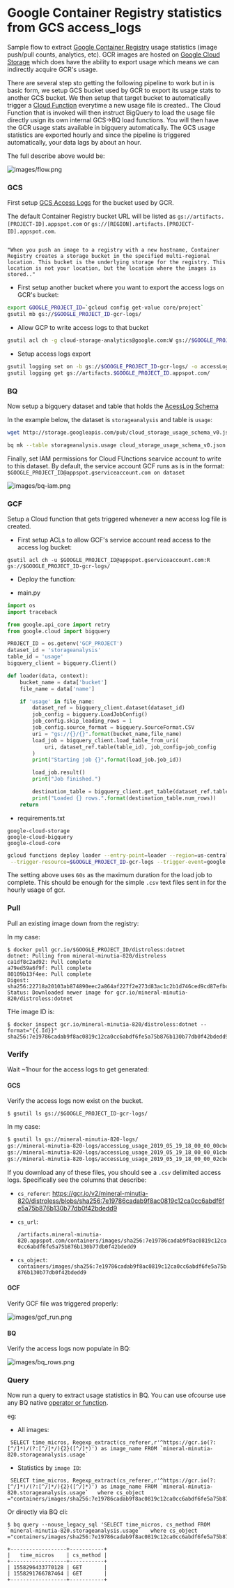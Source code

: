 # Google Container Registry statistics from GCS access_logs

Sample flow to extract [Google Container Registry](https://cloud.google.com/container-registry/docs/) usage statistics (image push/pull counts,  analytics, etc).  GCR images are hosted on [Google Cloud Storage](https://cloud.google.com/storage/) which does have the ability to export usage which means we can indirectly acquire GCR's usage.  

There are several step sto getting the following pipeline to work but in is basic form, we setup GCS bucket used by GCR to export its usage stats to another GCS bucket.  We then setup that target bucket to automatically trigger a [Cloud Function](https://cloud.google.com/functions/docs/) everytime a new usage file is created..  The Cloud Function that is invoked will then instruct BigQuery to load the usage file directly usign its own internal GCS->BQ load functions. You will then have the GCR usage stats available in bigquery automatically.  The GCS usage statistics are exported hourly and since the pipeline is triggered automatically, your data lags by about an hour.


The full describe above would be:

![images/flow.png](images/flow.png)


### GCS

First setup [GCS Access Logs](https://cloud.google.com/storage/docs/access-logs) for the bucket used by GCR.

The default Container Registry bucket URL will be listed as `gs://artifacts.[PROJECT-ID].appspot.com` or `gs://[REGION].artifacts.[PROJECT-ID].appspot.com`.
```

"When you push an image to a registry with a new hostname, Container Registry creates a storage bucket in the specified multi-regional location. This bucket is the underlying storage for the registry. This location is not your location, but the location where the images is stored.."
```

- First setup another bucket where you want to export the access logs on GCR's bucket:

```bash
export GOOGLE_PROJECT_ID=`gcloud config get-value core/project`
gsutil mb gs://$GOOGLE_PROJECT_ID-gcr-logs/
```

- Allow GCP to write access logs to that bucket

```bash
gsutil acl ch -g cloud-storage-analytics@google.com:W gs://$GOOGLE_PROJECT_ID-gcr-logs/
```

- Setup access logs export

```bash
gsutil logging set on -b gs://$GOOGLE_PROJECT_ID-gcr-logs/ -o accessLog gs://artifacts.$GOOGLE_PROJECT_ID.appspot.com/
gsutil logging get gs://artifacts.$GOOGLE_PROJECT_ID.appspot.com/ 
```


### BQ

Now setup a bigquery dataset and table that holds the [AcessLog Schema](https://cloud.google.com/storage/docs/access-logs#format)

In the example below, the dataset is `storageanalysis` and table is `usage`:

```bash
wget http://storage.googleapis.com/pub/cloud_storage_usage_schema_v0.json

bq mk --table storageanalysis.usage cloud_storage_usage_schema_v0.json
```

Finally, set IAM permissions for Cloud FUnctions searvice account to write to this dataset.  By default, the service account GCF runs as is in the format: `$GOOGLE_PROJECT_ID@appspot.gserviceaccount.com on dataset`

![images/bq-iam.png](images/bq-iam.png)


### GCF

Setup a Cloud function that gets triggered whenever a new access log file is created.

- First setup ACLs to allow GCF's service account read access to the access log bucket:

```
gsutil acl ch -u $GOOGLE_PROJECT_ID@appspot.gserviceaccount.com:R gs://$GOOGLE_PROJECT_ID-gcr-logs/
```

- Deploy the function:

- main.py
```python
import os
import traceback

from google.api_core import retry
from google.cloud import bigquery

PROJECT_ID = os.getenv('GCP_PROJECT')
dataset_id = 'storageanalysis'
table_id = 'usage'
bigquery_client = bigquery.Client()

def loader(data, context):
    bucket_name = data['bucket']
    file_name = data['name']

    if 'usage' in file_name:
        dataset_ref = bigquery_client.dataset(dataset_id)
        job_config = bigquery.LoadJobConfig()
        job_config.skip_leading_rows = 1
        job_config.source_format = bigquery.SourceFormat.CSV
        uri = "gs://{}/{}".format(bucket_name,file_name) 
        load_job = bigquery_client.load_table_from_uri(
            uri, dataset_ref.table(table_id), job_config=job_config
        )
        print("Starting job {}".format(load_job.job_id))

        load_job.result()
        print("Job finished.")

        destination_table = bigquery_client.get_table(dataset_ref.table(table_id))
        print("Loaded {} rows.".format(destination_table.num_rows))
    return 
```

- requirements.txt
```
google-cloud-storage
google-cloud-bigquery
google-cloud-core
```


```bash
gcloud functions deploy loader --entry-point=loader --region=us-central1  --runtime=python37 \
 --trigger-resource=$GOOGLE_PROJECT_ID-gcr-logs --trigger-event=google.storage.object.finalize   --timeout=60s --memory=256MB
```

The setting above uses `60s` as the maximum duration for the load job to complete.  This should be enough for the simple `.csv` text files sent in for the hourly usage of gcr.

### Pull

Pull an existing image down from the registry:

In my case:

```
$ docker pull gcr.io/$GOOGLE_PROJECT_ID/distroless:dotnet
dotnet: Pulling from mineral-minutia-820/distroless
ca1df8c2ad92: Pull complete 
a79ed59a6f9f: Pull complete 
80109b13f4ee: Pull complete 
Digest: sha256:22718a20103ab874890eec2a864af227f2e273d83ac1c2b1d746ced9cd87efbc
Status: Downloaded newer image for gcr.io/mineral-minutia-820/distroless:dotnet
```

THe image ID is:


```
$ docker inspect gcr.io/mineral-minutia-820/distroless:dotnet --format="{{.Id}}" 
sha256:7e19786cadab9f8ac0819c12ca0cc6abdf6fe5a75b876b130b77db0f42bdedd9
```


### Verify

Wait ~1hour for the access logs to get generated:


#### GCS

Verify the access logs now exist on the bucket.

```
$ gsutil ls gs://$GOOGLE_PROJECT_ID-gcr-logs/
```

In my case:
```bash
$ gsutil ls gs://mineral-minutia-820-logs/
gs://mineral-minutia-820-logs/accessLog_usage_2019_05_19_18_00_00_00cbe51e4b703105e9_v0
gs://mineral-minutia-820-logs/accessLog_usage_2019_05_19_18_00_00_01cbe51e4b703105e9_v0
gs://mineral-minutia-820-logs/accessLog_usage_2019_05_19_18_00_00_02cbe51e4b703105e9_v0
```

If you download any of these files, you should see a `.csv` delimited access logs.  Specifically see the columns that describe:

- `cs_referer`:
  https://gcr.io/v2/mineral-minutia-820/distroless/blobs/sha256:7e19786cadab9f8ac0819c12ca0cc6abdf6fe5a75b876b130b77db0f42bdedd9

- `cs_url`:

  `/artifacts.mineral-minutia-820.appspot.com/containers/images/sha256:7e19786cadab9f8ac0819c12ca0cc6abdf6fe5a75b876b130b77db0f42bdedd9`

- `cs_object`:
  `containers/images/sha256:7e19786cadab9f8ac0819c12ca0cc6abdf6fe5a75b876b130b77db0f42bdedd9`


#### GCF

Verify GCF file was triggered properly:

![images/gcf_run.png](images/gcf_run.png)


#### BQ

Verify the access logs now populate in BQ:

![images/bq_rows.png](images/bq_rows.png)


### Query

Now run a query to extract usage statistics in BQ.  You can use ofcourse use any BQ native [operator or function](https://cloud.google.com/bigquery/docs/reference/standard-sql/functions-and-operators).


eg:

- All images:
```
 SELECT time_micros, Regexp_extract(cs_referer,r'^https://gcr.io(?:[^/]*)/(?:[^/]*/){2}([^/]*)') as image_name FROM `mineral-minutia-820.storageanalysis.usage`
```

- Statistics by `image ID`:

```
 SELECT time_micros, Regexp_extract(cs_referer,r'^https://gcr.io(?:[^/]*)/(?:[^/]*/){2}([^/]*)') as image_name FROM `mineral-minutia-820.storageanalysis.usage`   where cs_object ="containers/images/sha256:7e19786cadab9f8ac0819c12ca0cc6abdf6fe5a75b876b130b77db0f42bdedd9" 
```

Or directly via BQ cli:

```
$ bq query --nouse_legacy_sql 'SELECT time_micros, cs_method FROM `mineral-minutia-820.storageanalysis.usage`   where cs_object ="containers/images/sha256:7e19786cadab9f8ac0819c12ca0cc6abdf6fe5a75b876b130b77db0f42bdedd9"'
 
+------------------+-----------+
|   time_micros    | cs_method |
+------------------+-----------+
| 1558296433770128 | GET       |
| 1558291766787464 | GET       |
+------------------+-----------+
```
